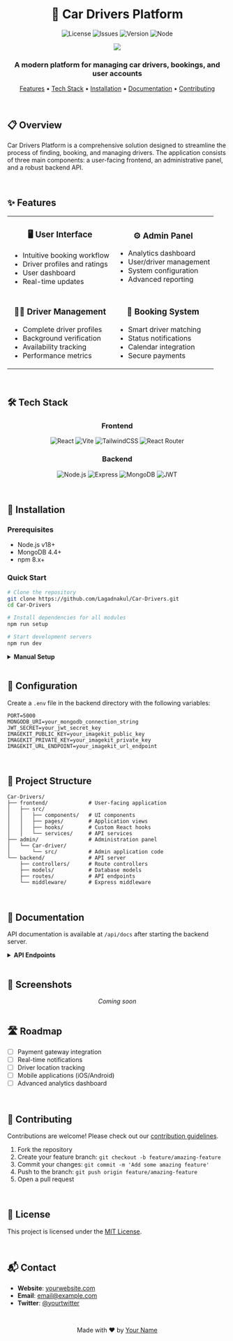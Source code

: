 <div align="center">

# 🚗 Car Drivers Platform

![License](https://img.shields.io/github/license/Lagadnakul/Car-Drivers?style=flat-square)
![Issues](https://img.shields.io/github/issues/Lagadnakul/Car-Drivers?style=flat-square&color=0088ff)
![Version](https://img.shields.io/badge/version-1.0.0-blue?style=flat-square)
![Node](https://img.shields.io/badge/node-18+-success?style=flat-square&logo=node.js&logoColor=white)

<p align="center">
  <img src="https://readme-typing-svg.herokuapp.com/?lines=Smart+Driver+Management;Efficient+Booking+System;Real-time+Updates;Secure+Authentication&font=Fira%20Code&center=true&width=380&height=50&duration=4000&pause=1000">
</p>

### A modern platform for managing car drivers, bookings, and user accounts

[Features](#-features) • [Tech Stack](#-tech-stack) • [Installation](#-installation) • [Documentation](#-documentation) • [Contributing](#-contributing)

</div>

<br>

## 📋 Overview

Car Drivers Platform is a comprehensive solution designed to streamline the process of finding, booking, and managing drivers. The application consists of three main components: a user-facing frontend, an administrative panel, and a robust backend API.

<br>

## ✨ Features

<div align="center">
<table>
  <tr>
    <td align="center">
      <h3>🖥️ User Interface</h3>
      <ul align="left">
        <li>Intuitive booking workflow</li>
        <li>Driver profiles and ratings</li>
        <li>User dashboard</li>
        <li>Real-time updates</li>
      </ul>
    </td>
    <td align="center">
      <h3>⚙️ Admin Panel</h3>
      <ul align="left">
        <li>Analytics dashboard</li>
        <li>User/driver management</li>
        <li>System configuration</li>
        <li>Advanced reporting</li>
      </ul>
    </td>
  </tr>
  <tr>
    <td align="center">
      <h3>👨‍✈️ Driver Management</h3>
      <ul align="left">
        <li>Complete driver profiles</li>
        <li>Background verification</li>
        <li>Availability tracking</li>
        <li>Performance metrics</li>
      </ul>
    </td>
    <td align="center">
      <h3>📅 Booking System</h3>
      <ul align="left">
        <li>Smart driver matching</li>
        <li>Status notifications</li>
        <li>Calendar integration</li>
        <li>Secure payments</li>
      </ul>
    </td>
  </tr>
</table>
</div>

<br>

## 🛠️ Tech Stack

<div align="center">

### Frontend
![React](https://img.shields.io/badge/React-61DAFB?style=flat-square&logo=react&logoColor=black)
![Vite](https://img.shields.io/badge/Vite-646CFF?style=flat-square&logo=vite&logoColor=white)
![TailwindCSS](https://img.shields.io/badge/Tailwind-38B2AC?style=flat-square&logo=tailwind-css&logoColor=white)
![React Router](https://img.shields.io/badge/React_Router-CA4245?style=flat-square&logo=react-router&logoColor=white)

### Backend
![Node.js](https://img.shields.io/badge/Node.js-339933?style=flat-square&logo=node.js&logoColor=white)
![Express](https://img.shields.io/badge/Express-000000?style=flat-square&logo=express&logoColor=white)
![MongoDB](https://img.shields.io/badge/MongoDB-47A248?style=flat-square&logo=mongodb&logoColor=white)
![JWT](https://img.shields.io/badge/JWT-000000?style=flat-square&logo=json-web-tokens&logoColor=white)

</div>

<br>

## 🚀 Installation

### Prerequisites

- Node.js v18+
- MongoDB 4.4+
- npm 8.x+

### Quick Start

```bash
# Clone the repository
git clone https://github.com/Lagadnakul/Car-Drivers.git
cd Car-Drivers

# Install dependencies for all modules
npm run setup

# Start development servers
npm run dev
```

<details>
<summary><strong>Manual Setup</strong></summary>

#### Backend
```bash
cd backend
npm install
cp .env.example .env  # Configure your environment variables
npm run dev
```

#### Frontend
```bash
cd frontend
npm install
npm run dev
```

#### Admin Panel
```bash
cd admin/Car-driver
npm install
npm run dev
```
</details>

<br>

## 🔧 Configuration

Create a `.env` file in the backend directory with the following variables:

```
PORT=5000
MONGODB_URI=your_mongodb_connection_string
JWT_SECRET=your_jwt_secret_key
IMAGEKIT_PUBLIC_KEY=your_imagekit_public_key
IMAGEKIT_PRIVATE_KEY=your_imagekit_private_key
IMAGEKIT_URL_ENDPOINT=your_imagekit_url_endpoint
```

<br>

## 📁 Project Structure

```
Car-Drivers/
├── frontend/             # User-facing application
│   ├── src/
│   │   ├── components/   # UI components
│   │   ├── pages/        # Application views
│   │   ├── hooks/        # Custom React hooks
│   │   └── services/     # API services
├── admin/                # Administration panel
│   └── Car-driver/
│       └── src/          # Admin application code
└── backend/              # API server
    ├── controllers/      # Route controllers
    ├── models/           # Database models
    ├── routes/           # API endpoints
    └── middleware/       # Express middleware
```

<br>

## 📖 Documentation

API documentation is available at `/api/docs` after starting the backend server.

<details>
<summary><strong>API Endpoints</strong></summary>

| Method | Endpoint | Description |
|--------|----------|-------------|
| POST   | `/api/auth/register` | Register a new user |
| POST   | `/api/auth/login` | User login |
| GET    | `/api/drivers` | List all drivers |
| POST   | `/api/bookings` | Create new booking |
| GET    | `/api/users/profile` | Get user profile |

</details>

<br>

## 📱 Screenshots

<div align="center">
  <em>Coming soon</em>
</div>

<br>

## 🛣️ Roadmap

- [ ] Payment gateway integration
- [ ] Real-time notifications
- [ ] Driver location tracking
- [ ] Mobile applications (iOS/Android)
- [ ] Advanced analytics dashboard

<br>

## 🤝 Contributing

Contributions are welcome! Please check out our [contribution guidelines](CONTRIBUTING.md).

1. Fork the repository
2. Create your feature branch: `git checkout -b feature/amazing-feature`
3. Commit your changes: `git commit -m 'Add some amazing feature'`
4. Push to the branch: `git push origin feature/amazing-feature`
5. Open a pull request

<br>

## 📄 License

This project is licensed under the [MIT License](LICENSE).

<br>

## 📬 Contact

- **Website**: [yourwebsite.com](https://yourwebsite.com)
- **Email**: email@example.com
- **Twitter**: [@yourtwitter](https://twitter.com/yourtwitter)

<br>

<div align="center">

Made with ❤️ by [Your Name](https://github.com/Lagadnakul)

</div>
